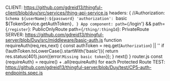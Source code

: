 CLIENT:
    https://github.com/gdreid13/thingful-client/blob/duy/src/services/thing-api-service.js
        headers: {
            //Authorization: `Schema ${userName}:${password}
            'authorization': `basic ${TokenService.getAuthToken}`,
        }
    App component:
        path={`/login'} && path={`/register`}:  PublicOnlyRoute
        path={`/thing/:thingId`}:               PrivateRoute
SERVER:
    https://github.com/gdreid13/thingful-server/blob/Duy/src/middleware/basic-auth.js 
        function requireAuth(req,res,next) {
            const authToken = req.get(`Authorization`) || ''
            if (!authToken.toLowerCase().startWith('basic')){
                return res.status(401).json({error:`Missing basic token`});
            }
            next()
        }
    router.js
        const {requireAuth} = require()
        + .all(requireAuth) for each Protected Route
TEST:
    https://github.com/gdreid13/thingful-server/blob/Duy/test/CP5-auth-endpoints.spec.js 